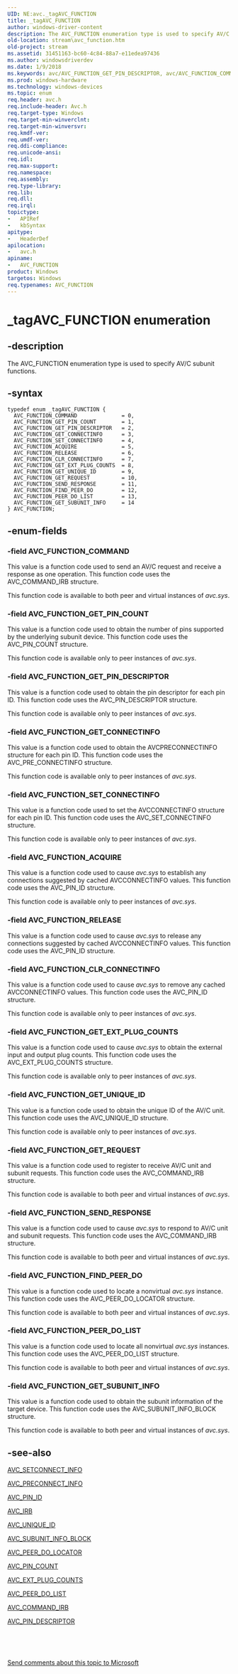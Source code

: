 ```yaml
---
UID: NE:avc._tagAVC_FUNCTION
title: _tagAVC_FUNCTION
author: windows-driver-content
description: The AVC_FUNCTION enumeration type is used to specify AV/C subunit functions.
old-location: stream\avc_function.htm
old-project: stream
ms.assetid: 31451163-bc60-4c84-88a7-e11edea97436
ms.author: windowsdriverdev
ms.date: 1/9/2018
ms.keywords: avc/AVC_FUNCTION_GET_PIN_DESCRIPTOR, avc/AVC_FUNCTION_COMMAND, AVC_FUNCTION_GET_PIN_DESCRIPTOR, AVC_FUNCTION_SET_CONNECTINFO, AVC_FUNCTION_GET_EXT_PLUG_COUNTS, avc/AVC_FUNCTION_ACQUIRE, avc/AVC_FUNCTION_CLR_CONNECTINFO, avc/AVC_FUNCTION_PEER_DO_LIST, AVC_FUNCTION_RELEASE, AVC_FUNCTION_GET_PIN_COUNT, AVC_FUNCTION_GET_SUBUNIT_INFO, avc/AVC_FUNCTION_GET_CONNECTINFO, avc/AVC_FUNCTION_SET_CONNECTINFO, AVC_FUNCTION_CLR_CONNECTINFO, avc/AVC_FUNCTION_GET_REQUEST, AVC_FUNCTION_SEND_RESPONSE, avc/AVC_FUNCTION_SEND_RESPONSE, avc/AVC_FUNCTION_GET_PIN_COUNT, AVC_FUNCTION_GET_UNIQUE_ID, avc/AVC_FUNCTION, avc/AVC_FUNCTION_GET_EXT_PLUG_COUNTS, avc/AVC_FUNCTION_GET_SUBUNIT_INFO, AVC_FUNCTION, _tagAVC_FUNCTION, stream.avc_function, AVC_FUNCTION_PEER_DO_LIST, AVC_FUNCTION_COMMAND, AVC_FUNCTION_ACQUIRE, avcref_aa8add30-67c7-469c-ab3d-9173e7b4b91e.xml, AVC_FUNCTION_GET_REQUEST, AVC_FUNCTION_FIND_PEER_DO, avc/AVC_FUNCTION_GET_UNIQUE_ID, AVC_FUNCTION enumeration [Streaming Media Devices], AVC_FUNCTION_GET_CONNECTINFO, avc/AVC_FUNCTION_RELEASE, avc/AVC_FUNCTION_FIND_PEER_DO
ms.prod: windows-hardware
ms.technology: windows-devices
ms.topic: enum
req.header: avc.h
req.include-header: Avc.h
req.target-type: Windows
req.target-min-winverclnt: 
req.target-min-winversvr: 
req.kmdf-ver: 
req.umdf-ver: 
req.ddi-compliance: 
req.unicode-ansi: 
req.idl: 
req.max-support: 
req.namespace: 
req.assembly: 
req.type-library: 
req.lib: 
req.dll: 
req.irql: 
topictype: 
-	APIRef
-	kbSyntax
apitype: 
-	HeaderDef
apilocation: 
-	avc.h
apiname: 
-	AVC_FUNCTION
product: Windows
targetos: Windows
req.typenames: AVC_FUNCTION
---
```


# _tagAVC_FUNCTION enumeration


## -description


The AVC_FUNCTION enumeration type is used to specify AV/C subunit functions.


## -syntax


````
typedef enum _tagAVC_FUNCTION { 
  AVC_FUNCTION_COMMAND              = 0,
  AVC_FUNCTION_GET_PIN_COUNT        = 1,
  AVC_FUNCTION_GET_PIN_DESCRIPTOR   = 2,
  AVC_FUNCTION_GET_CONNECTINFO      = 3,
  AVC_FUNCTION_SET_CONNECTINFO      = 4,
  AVC_FUNCTION_ACQUIRE              = 5,
  AVC_FUNCTION_RELEASE              = 6,
  AVC_FUNCTION_CLR_CONNECTINFO      = 7,
  AVC_FUNCTION_GET_EXT_PLUG_COUNTS  = 8,
  AVC_FUNCTION_GET_UNIQUE_ID        = 9,
  AVC_FUNCTION_GET_REQUEST          = 10,
  AVC_FUNCTION_SEND_RESPONSE        = 11,
  AVC_FUNCTION_FIND_PEER_DO         = 12,
  AVC_FUNCTION_PEER_DO_LIST         = 13,
  AVC_FUNCTION_GET_SUBUNIT_INFO     = 14
} AVC_FUNCTION;
````


## -enum-fields




### -field AVC_FUNCTION_COMMAND

This value is a function code used to send an AV/C request and receive a response as one operation. This function code uses the AVC_COMMAND_IRB structure.

This function code is available to both peer and virtual instances of <i>avc.sys</i>.


### -field AVC_FUNCTION_GET_PIN_COUNT

This value is a function code used to obtain the number of pins supported by the underlying subunit device. This function code uses the AVC_PIN_COUNT structure.

This function code is available only to peer instances of <i>avc.sys</i>.


### -field AVC_FUNCTION_GET_PIN_DESCRIPTOR

This value is a function code used to obtain the pin descriptor for each pin ID. This function code uses the AVC_PIN_DESCRIPTOR structure.

This function code is available only to peer instances of <i>avc.sys</i>.


### -field AVC_FUNCTION_GET_CONNECTINFO

This value is a function code used to obtain the AVCPRECONNECTINFO structure for each pin ID. This function code uses the AVC_PRE_CONNECTINFO structure.

This function code is available only to peer instances of <i>avc.sys</i>.


### -field AVC_FUNCTION_SET_CONNECTINFO

This value is a function code used to set the AVCCONNECTINFO structure for each pin ID. This function code uses the AVC_SET_CONNECTINFO structure.

This function code is available only to peer instances of <i>avc.sys</i>.


### -field AVC_FUNCTION_ACQUIRE

This value is a function code used to cause <i>avc.sys</i> to establish any connections suggested by cached AVCCONNECTINFO values. This function code uses the AVC_PIN_ID structure.

This function code is available only to peer instances of <i>avc.sys</i>.


### -field AVC_FUNCTION_RELEASE

This value is a function code used to cause <i>avc.sys</i> to release any connections suggested by cached AVCCONNECTINFO values. This function code uses the AVC_PIN_ID structure.


### -field AVC_FUNCTION_CLR_CONNECTINFO

This value is a function code used to cause <i>avc.sys</i> to remove any cached AVCCONNECTINFO values. This function code uses the AVC_PIN_ID structure. 

This function code is available only to peer instances of <i>avc.sys</i>.


### -field AVC_FUNCTION_GET_EXT_PLUG_COUNTS

This value is a function code used to cause <i>avc.sys</i> to obtain the external input and output plug counts. This function code uses the AVC_EXT_PLUG_COUNTS structure.

This function code is available only to peer instances of <i>avc.sys</i>.


### -field AVC_FUNCTION_GET_UNIQUE_ID

This value is a function code used to obtain the unique ID of the AV/C unit. This function code uses the AVC_UNIQUE_ID structure.

This function code is available only to peer instances of <i>avc.sys</i>.


### -field AVC_FUNCTION_GET_REQUEST

This value is a function code used to register to receive AV/C unit and subunit requests. This function code uses the AVC_COMMAND_IRB structure.

This function code is available to both peer and virtual instances of <i>avc.sys</i>.


### -field AVC_FUNCTION_SEND_RESPONSE

This value is a function code used to cause <i>avc.sys</i> to respond to AV/C unit and subunit requests. This function code uses the AVC_COMMAND_IRB structure.

This function code is available to both peer and virtual instances of <i>avc.sys</i>.


### -field AVC_FUNCTION_FIND_PEER_DO

This value is a function code used to locate a nonvirtual <i>avc.sys</i> instance. This function code uses the AVC_PEER_DO_LOCATOR structure.

This function code is available to both peer and virtual instances of <i>avc.sys</i>.


### -field AVC_FUNCTION_PEER_DO_LIST

This value is a function code used to locate all nonvirtual <i>avc.sys</i> instances. This function code uses the AVC_PEER_DO_LIST structure.

This function code is available to both peer and virtual instances of <i>avc.sys</i>.


### -field AVC_FUNCTION_GET_SUBUNIT_INFO

This value is a function code used to obtain the subunit information of the target device. This function code uses the AVC_SUBUNIT_INFO_BLOCK structure.

This function code is available to both peer and virtual instances of <i>avc.sys</i>.


## -see-also

<a href="..\avc\ns-avc-_avc_setconnect_info.md">AVC_SETCONNECT_INFO</a>

<a href="..\avc\ns-avc-_avc_preconnect_info.md">AVC_PRECONNECT_INFO</a>

<a href="..\avc\ns-avc-_avc_pin_id.md">AVC_PIN_ID</a>

<a href="..\avc\ns-avc-_avc_irb.md">AVC_IRB</a>

<a href="..\avc\ns-avc-_avc_unique_id.md">AVC_UNIQUE_ID</a>

<a href="..\avc\ns-avc-_avc_subunit_info_block.md">AVC_SUBUNIT_INFO_BLOCK</a>

<a href="..\avc\ns-avc-_avc_peer_do_locator.md">AVC_PEER_DO_LOCATOR</a>

<a href="..\avc\ns-avc-_avc_pin_count.md">AVC_PIN_COUNT</a>

<a href="..\avc\ns-avc-_avc_ext_plug_counts.md">AVC_EXT_PLUG_COUNTS</a>

<a href="..\avc\ns-avc-_avc_peer_do_list.md">AVC_PEER_DO_LIST</a>

<a href="..\avc\ns-avc-_avc_command_irb.md">AVC_COMMAND_IRB</a>

<a href="..\avc\ns-avc-_avc_pin_descriptor.md">AVC_PIN_DESCRIPTOR</a>

 

 

<a href="mailto:wsddocfb@microsoft.com?subject=Documentation%20feedback [stream\stream]:%20AVC_FUNCTION enumeration%20 RELEASE:%20(1/9/2018)&amp;body=%0A%0APRIVACY STATEMENT%0A%0AWe use your feedback to improve the documentation. We don't use your email address for any other purpose, and we'll remove your email address from our system after the issue that you're reporting is fixed. While we're working to fix this issue, we might send you an email message to ask for more info. Later, we might also send you an email message to let you know that we've addressed your feedback.%0A%0AFor more info about Microsoft's privacy policy, see http://privacy.microsoft.com/en-us/default.aspx." title="Send comments about this topic to Microsoft">Send comments about this topic to Microsoft</a>

